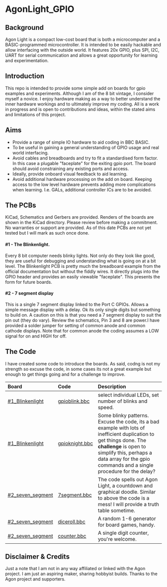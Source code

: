 # AgonLight_GPIO

## Background
Agon Light is a compact low-cost board that is both a microcomputer and a BASIC-programmed microcontroller. It is intended to be easily hackable and allow interfacing with the outside world. It features 20x GPIO, plus SPI, I2C, UART for serial communication and allows a great opportunity for learning and experimentation.

## Introduction 

This repo is intended to provide some simple add on boards for gpio examples and experiments. Although I am of the 8 bit vintage, I consider myself a novice. I enjoy hardware making as a way to better understand the inner hardware workings and to ultimately improve my coding. All is a work in progress and is open to contributions and ideas, within the stated aims and limitations of this project.

## Aims
* Provide a range of simple IO hardware to aid coding in BBC BASIC.
* To be useful in gaining a general understanding of GPIO usage and real world interfacing.
* Avoid cables and breadboards and try to fit a standardised form factor. In this case a plugable "faceplate" for the exiting gpio port. The board should avoid constraining any existing ports and access.
* Ideally, provide onboard visual feedback to aid learning.
* Avoid additional hardware processing on the add on board. Keeping access to the low level hardware prevents adding more complications when learning. I.e. GALs, additional controller ICs are to be avoided.

## The PCBs

KiCad, Schematics and Gerbers are provided. Renders of the boards are shown in the KiCad directory. Please review before making a commitment. No warranties or support are provided. As of this date PCBs are not yet tested but I will mark as such once done.

#### #1 - The Blinkenlight.
Every 8 bit computer needs blinky lights. Not only do they look like good, they are useful for debugging and understanding what is going on at a bit level.
The Blinkenlight PCB is pretty much the breadboard example from the official documentation but without the fiddly wires. It directly plugs into the GPIO header and provides an easily viewable "faceplate". This presents the form for future boards.

#### #2 - 7 segment display
This is a single 7 segment display linked to the Port C GPIOs. Allows a simple message display with a delay. Ok its only single digits but something to build on.
A caution on this is that you need a 7 segment display to suit the pin out (they do vary). Review the schematics, Pin 3 and 8 are power.I have provided a solder jumper for setting of common anode and common cathode displays. Note that for common anode the coding assumes a LOW signal for on and HIGH for off.

## The Code

I have created some code to introduce the boards. As said, codng is not my strength so excuse the code, in some cases its not a great example but enough to get things going and for a challenge to improve.

| Board | Code | Description |
|:----------|:-------------|:-----|
|[#1_Blinkenlight](https://github.com/Kayto/AgonLight_GPIO/tree/main/KiCad/%231_Blinkenlight) | [gpioblink.bbc](https://github.com/Kayto/AgonLight_GPIO/tree/main/Code) | select individual LEDs, set number of blinks and speed. |
|[#1_Blinkenlight](https://github.com/Kayto/AgonLight_GPIO/tree/main/KiCad/%231_Blinkenlight) | [gpioknight.bbc](https://github.com/Kayto/AgonLight_GPIO/tree/main/Code)| Some blinky patterns. Excuse the code, its a bad example with lots of inefficient duplication to get things done. The **challenge** is open to simplify this, perhaps a data array for the gpio commands and a single procedure for the delay?|
|[#2_seven_segment](https://github.com/Kayto/AgonLight_GPIO/tree/main/KiCad/%232_7Segment)|  [7segment.bbc](https://github.com/Kayto/AgonLight_GPIO/tree/main/Code) | The code spells out Agon Light, a countdown and graphical doodle. Similar to above the code is a mess! I will provide a truth table sometime. | 
|[#2_seven_segment](https://github.com/Kayto/AgonLight_GPIO/tree/main/KiCad/%232_7Segment)|  [diceroll.bbc](https://github.com/Kayto/AgonLight_GPIO/tree/main/Code) | A random 1-6 generator for board games, handy. | 
|[#2_seven_segment](https://github.com/Kayto/AgonLight_GPIO/tree/main/KiCad/%232_7Segment)|  [counter.bbc](https://github.com/Kayto/AgonLight_GPIO/tree/main/Code) | A single digit counter, you're welcome. | 
## Disclaimer & Credits

Just a note that I am not in any way affiliated or linked with the Agon project.
I am just an aspiring maker, sharing hobbyist builds.
Thanks to the Agon project and supporters.




